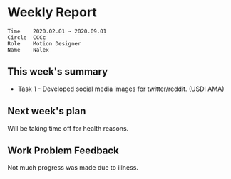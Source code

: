 # Weekly Report 
```
Time	2020.02.01 ~ 2020.09.01
Circle	CCCc
Role	Motion Designer
Name	Nalex
```
## This week's summary

- Task 1 - Developed social media images for twitter/reddit. (USDI AMA)


## Next week's plan

Will be taking time off for health reasons.



## Work Problem Feedback

Not much progress was made due to illness.